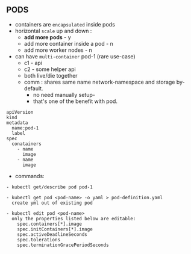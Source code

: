 ## PODS
- containers are `encapsulated` inside pods
- horizontal `scale` up and down :
  - **add more pods** - y
  - add more container inside a pod - n
  - add more worker nodes - n
- can have `multi-container` pod-1 (rare use-case)
  - c1 - api
  - c2 - some helper api
  - both live/die together
  - comm : shares same name network-namespace and storage by-default.
    - no need manually setup-
    - that's one of the benefit with pod.

```
apiVersion
kind
metadata
  name:pod-1
  label
spec
  conatainers
    - name
      image
    - name
      image
```

- commands: 
```
- kubectl get/describe pod pod-1

- kubectl get pod <pod-name> -o yaml > pod-definition.yaml
  create yml out of existing pod
  
- kubectl edit pod <pod-name>
  only the properties listed below are editable:
    spec.containers[*].image
    spec.initContainers[*].image
    spec.activeDeadlineSeconds
    spec.tolerations
    spec.terminationGracePeriodSeconds

```